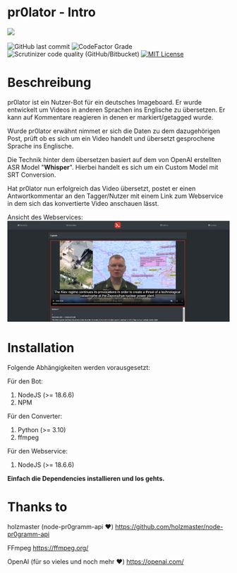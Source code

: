 # pr0lator - Intro

![](https://avatars.githubusercontent.com/u/59977471?s=200&v=4)

![GitHub last commit](https://img.shields.io/github/last-commit/clusterzx/pr0lator)
![CodeFactor Grade](https://img.shields.io/codefactor/grade/github/clusterzx/pr0lator/main)
![Scrutinizer code quality (GitHub/Bitbucket)](https://img.shields.io/scrutinizer/quality/g/clusterzx/pr0lator/master)
[![MIT License](https://img.shields.io/badge/License-MIT-green.svg)](https://choosealicense.com/licenses/mit/)


# Beschreibung

pr0lator ist ein Nutzer-Bot für ein deutsches Imageboard. Er wurde entwickelt um Videos in anderen Sprachen ins Englische zu übersetzen. Er kann auf Kommentare reagieren in denen er markiert/getagged wurde. 

Wurde pr0lator erwähnt nimmet er sich die Daten zu dem dazugehörigen Post, prüft ob es sich um ein Video handelt und übersetzt gesprochene Sprache ins Englische. 

Die Technik hinter dem übersetzen basiert auf dem von OpenAI erstellten ASR Model "**Whisper**". Hierbei handelt es sich um ein Custom Model mit SRT Conversion.

Hat pr0lator nun erfolgreich das Video übersetzt, postet er einen Antwortkommentar an den Tagger/Nutzer mit einem Link zum Webservice in dem sich das konvertierte Video anschauen lässt.

Ansicht des Webservices:
![Dashboard](https://raw.githubusercontent.com/clusterzx/pr0lator/main/public/webservice.png "Dashboard")

# Installation

Folgende Abhängigkeiten werden vorausgesetzt:

Für den Bot:
1. NodeJS (>= 18.6.6)
2. NPM

Für den Converter:
1. Python (>= 3.10)
2. ffmpeg

Für den Webservice:
1. NodeJS (>= 18.6.6)

**Einfach die Dependencies installieren und los gehts.**

# Thanks to

holzmaster (node-pr0gramm-api ❤️)
https://github.com/holzmaster/node-pr0gramm-api

FFmpeg
https://ffmpeg.org/

OpenAI (für so vieles und noch mehr ❤️)
https://openai.com/

